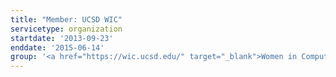 ```yaml
---
title: "Member: UCSD WIC"
servicetype: organization
startdate: '2013-09-23'
enddate: '2015-06-14'
group: '<a href="https://wic.ucsd.edu/" target="_blank">Women in Computing (WIC)</a>, UC San Diego'
---
```

